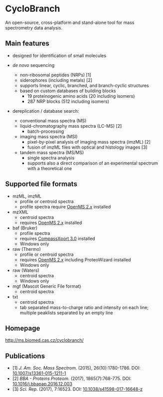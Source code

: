 # CycloBranch

An open-source, cross-platform and stand-alone tool for mass spectrometry data analysis.

## Main features
  * designed for identification of small molecules
  
  * *de novo* sequencing
    * non-ribosomal peptides (NRPs) [1]
    * siderophores (including metals) [2]
    * supports linear, cyclic, branched, and branch-cyclic structures
    * based on custom databases of building blocks
      * 19 proteinogenic amino acids (20 including isomers)
      * 287 NRP blocks (512 including isomers)
  
  * dereplication / database search:
    * conventional mass spectra (MS)
    * liquid-chromatography mass spectra (LC-MS) [2]
      * batch-processing
    * imaging mass spectra (MSI)
      * pixel-by-pixel analysis of imaging mass spectra (imzML) [2]
      * fusion of imzML files with optical and histology images [3]
    * tandem mass spectra (MS/MS)
      * single spectra analysis
      * supports also a direct comparison of an experimental spectrum with a theoretical one
    
## Supported file formats
  * mzML, imzML
    * profile or centroid spectra
    * profile spectra require [OpenMS 2.x](https://sourceforge.net/projects/open-ms/files/OpenMS/OpenMS-2.3/) installed 
  * mzXML
    * centroid spectra
    * requires [OpenMS 2.x](https://sourceforge.net/projects/open-ms/files/OpenMS/OpenMS-2.3/) installed
  * baf (Bruker)
    * profile spectra
    * requires [CompassXport 3.0](http://www.bruker.com/service/support-upgrades/software-downloads/mass-spectrometry.html) installed
    * Windows only
  * raw (Thermo)
    * profile or centroid spectra
    * requires [OpenMS 2.x](https://sourceforge.net/projects/open-ms/files/OpenMS/OpenMS-2.3/) including ProteoWizard installed
    * Windows only
  * raw (Waters)
    * centroid spectra
    * Windows only
  * mgf (Mascot Generic File format)
    * centroid spectra
  * txt
    * centroid spectra
    * tab separated mass-to-charge ratio and intensity on each line; multiple peaklists separated by an empty line
  
## Homepage
http://ms.biomed.cas.cz/cyclobranch/
  
## Publications
  * [1] *J. Am. Soc. Mass Spectrom.* (2015), 26(10):1780-1786. DOI: [10.1007/s13361-015-1211-1](http://dx.doi.org/10.1007/s13361-015-1211-1)
  * [2] *BBA - Proteins Proteom.* (2017), 1865(7):768-775. DOI: [10.1016/j.bbapap.2016.12.003](http://dx.doi.org/10.1016/j.bbapap.2016.12.003)
  * [3] *Sci. Rep.* (2017), 7:16523. DOI: [10.1038/s41598-017-16648-z](http://dx.doi.org/10.1038/s41598-017-16648-z)
